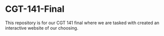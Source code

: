 # CGT-141-Final
This repository is for our CGT 141 final where we are tasked with created an interactive website of our choosing.
